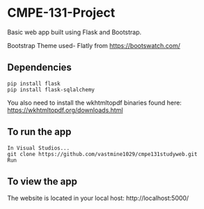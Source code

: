 # CMPE-131-Project

Basic web app built using Flask and Bootstrap.

Bootstrap Theme used- Flatly from https://bootswatch.com/

## Dependencies
```
pip install flask
pip install flask-sqlalchemy
```

You also need to install the wkhtmltopdf binaries found here: https://wkhtmltopdf.org/downloads.html

## To run the app
```
In Visual Studios...
git clone https://github.com/vastmine1029/cmpe131studyweb.git
Run
```

## To view the app
The website is located in your local host: http://localhost:5000/
